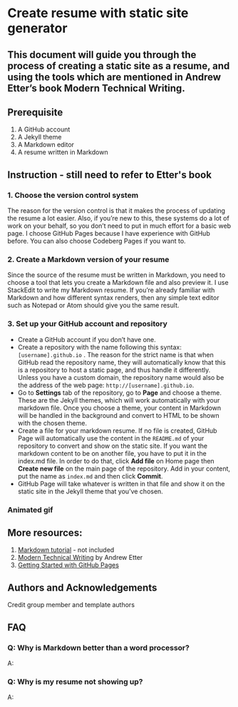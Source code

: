 # Create resume with static site generator

## This document will guide you through the process of creating a static site as a resume, and using the tools which are mentioned in Andrew Etter’s book Modern Technical Writing.

## Prerequisite
1. A GitHub account
2. A Jekyll theme
3. A Markdown editor 
4. A resume written in Markdown

## Instruction - still need to refer to Etter's book
### 1. Choose the version control system 
The reason for the version control is that it makes the process of updating the resume a lot easier. Also, if you’re new to this, these systems do a lot of work on your behalf, so you don’t need to put in much effort for a basic web page. I choose GitHub Pages because I have experience with GitHub before. You can also choose Codeberg Pages if you want to. 

### 2. Create a Markdown version of your resume
Since the source of the resume must be written in Markdown, you need to choose a tool that lets you create a Markdown file and also preview it. I use StackEdit to write my Markdown resume. If you’re already familiar with Markdown and how different syntax renders, then any simple text editor such as Notepad or Atom should give you the same result. 

### 3. Set up your GitHub account and repository
  - Create a GitHub account if you don’t have one. 
  - Create a repository with the name following this syntax: ```[username].github.io``` . The reason for the strict name is that when GitHub read the repository name, they will automatically know that this is a repository to host a static page, and thus handle it differently. Unless you have a custom domain, the repository name would also be the address of the web page: ```http://[username].github.io```. 
- Go to **Settings** tab of the repository, go to **Page** and choose a theme. These are the Jekyll themes, which will work automatically with your markdown file. Once you choose a theme, your content in Markdown will be handled in the background and convert to HTML to be shown with the chosen theme. 
- Create a file for your markdown resume. If no file is created, GitHub Page will automatically use the content in the ```README.md``` of your repository to convert and show on the static site. If you want the markdown content to be on another file, you have to put it in the index.md file. In order to do that, click **Add file** on Home page then **Create new file** on the main page of the repository. Add in your content, put the name as ```index.md``` and then click **Commit**. 
- GitHub Page will take whatever is written in that file and show it on the static site in the Jekyll theme that you’ve chosen.

### Animated gif

## More resources:
1. [Markdown tutorial](google.com) - not included
2. [Modern Technical Writing](https://www.amazon.com/Modern-Technical-Writing-Introduction-Documentation-ebook/dp/B01A2QL9SS/) by Andrew Etter
3. [Getting Started with GitHub Pages](https://guides.github.com/features/pages/)

## Authors and Acknowledgements
Credit group member and template authors

## FAQ
### Q: Why is Markdown better than a word processor?
A:

### Q: Why is my resume not showing up?
A:



